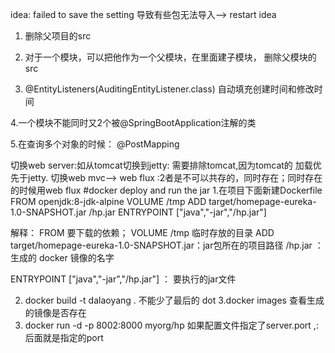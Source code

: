 
idea: failed to save the setting
导致有些包无法导入--> restart idea

1. 删除父项目的src
2. 对于一个模块，可以把他作为一个父模块，在里面建子模块，
删除父模块的src

3. @EntityListeners(AuditingEntityListener.class) 
自动填充创建时间和修改时间

4.一个模块不能同时又2个被@SpringBootApplication注解的类

5.在查询多个对象的时候： @PostMapping

切换web server:如从tomcat切换到jetty: 需要排除tomcat,因为tomcat的
加载优先于jetty.
切换web mvc--> web flux :2者是不可以共存的，同时存在；同时存在
的时候用web flux
#docker deploy and run the jar
1.在项目下面新建Dockerfile
FROM openjdk:8-jdk-alpine
VOLUME /tmp
ADD target/homepage-eureka-1.0-SNAPSHOT.jar /hp.jar
ENTRYPOINT ["java","-jar","/hp.jar"]

解释：
FROM 要下载的依赖； VOLUME /tmp 临时存放的目录
ADD target/homepage-eureka-1.0-SNAPSHOT.jar：jar包所在的项目路径
/hp.jar ：生成的 docker 镜像的名字

ENTRYPOINT ["java","-jar","/hp.jar"] ： 要执行的jar文件

2. docker build -t dalaoyang . 不能少了最后的 dot
3.docker images  查看生成的镜像是否存在
4. docker run -d -p 8002:8000 myorg/hp
如果配置文件指定了server.port ,:后面就是指定的port
  
   
